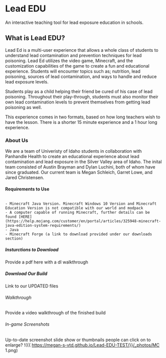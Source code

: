 # Lead EDU

An interactive teaching tool for lead exposure education in schools.

## What is Lead EDU?

Lead Ed is a multi-user experience that allows a whole class of students to understand lead contamination and prevention techniques for lead poisoning. Lead Ed utilizes the video game, Minecraft, and the customization capabilities of the game to create a fun and educational experience. Students will encounter topics such as; nutrition, lead poisoning, sources of lead contamination, and ways to handle and reduce lead exposure levels.

Students play as a child helping their friend be cured of his case of lead poisoning. Throughout their play-through, students must also monitor their own lead contamination levels to prevent themselves from getting lead poisoning as well. 

This experience comes in two formats, based on how long teachers wish to have the lesson. There is a shorter 15 minute experience and a 1 hour long experience. 

### About Us

We are a team of Univeristy of Idaho students in collaboration with Panhandle Health to create an educational experience about lead contamination and lead exposure in the Silver Valley area of Idaho. 
The inital team consisted of Austin Brayman and Dylan Luchini, both of whom have since graduated. Our current team is Megan Schleich, Garret Lowe, and Jared Christensen.

#### Requirements to Use

```

- Minecraft Java Version. Minecraft Windows 10 Version and Minecraft Education Version is not compatible with our world and modpack
- A computer capable of running Minecraft, further details can be found [HERE](https://help.mojang.com/customer/en/portal/articles/325948-minecraft-java-edition-system-requirements/)
- Java
- Minecraft Forge (a link to download provided under our downloads section)

```

##### Insturctions to Download

Provide a pdf here with a dl walkthrough

##### Download Our Build

Link to our UPDATED files

###### Walkthrough 

Provide a video walkthrough of the finished build

###### In-game Screenshots

Up-to-date screenshot slide show or thumbnails people can click on to enlarge?
!({{ https://megan-s-vtd.github.io/Lead-EDU-TEST/}}/_photos/MC 1.png)

